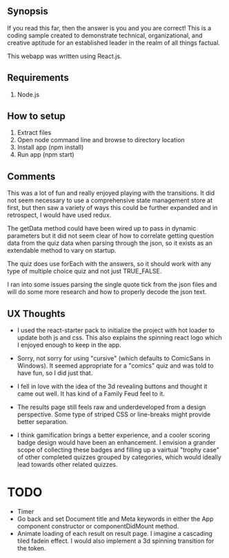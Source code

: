 ## Synopsis

If you read this far, then the answer is you and you are correct! This is a coding sample created to demonstrate technical, organizational, and creative aptitude for an established leader in the realm of all things factual.

This webapp was written using React.js.


## Requirements

1. Node.js

## How to setup

1. Extract files
2. Open node command line and browse to directory location
3. Install app (npm install)
4. Run app (npm start)

## Comments 

This was a lot of fun and really enjoyed playing with the transitions. It did not seem necessary to use a comprehensive state management store at first, but then saw a variety of ways this could be further expanded and in retrospect, I would have used redux.

The getData method could have been wired up to pass in dynamic parameters but it did not seem clear of how to correlate getting question data from the quiz data when parsing through the json, so it exists as an extendable method to vary on startup.

The quiz does use forEach with the answers, so it should work with any type of multiple choice quiz and not just TRUE_FALSE.

I ran into some issues parsing the single quote tick from the json files and will do some more research and how to properly decode the json text.

## UX Thoughts

+ I used the react-starter pack to initialize the project with hot loader to update both js and css. This also explains the spinning react logo which I enjoyed enough to keep in the app.

+ Sorry, not sorry for using "cursive" (which defaults to ComicSans in Windows). It seemed appropriate for a "comics" quiz and was told to have fun, so I did just that.

+ I fell in love with the idea of the 3d revealing buttons and thought it came out well. It has kind of a Family Feud feel to it.

+ The results page still feels raw and underdeveloped from a design perspective. Some type of striped CSS or line-breaks might provide better separation. 

+ I think gamification brings a better experience, and a cooler scoring badge design would have been an enhancement. I envision a grander scope of collecting these badges and filling up a vairtual "trophy case" of other completed quizzes grouped by categories, which would ideally lead towards other related quizzes. 

# TODO

- Timer
- Go back and set Document title and Meta keywords in either the App component constructor or componentDidMount method.
- Animate loading of each result on result page. I imagine a cascading tiled fadein effect. I would also implement a 3d spinning transition for the token.

